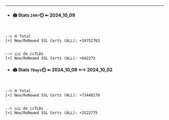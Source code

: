 

---
- #### 🖨️ **Stats** `24Hr`⏲️ ➼ 2024_10_09
```console


--> 🌐 Total
[+] New/ReNewed SSL Certs (ALL): +19752763


--> 🇩🇪 de_ccTLDs
[+] New/ReNewed SSL Certs (ALL): +642273

```

- #### 🖨️ **Stats** `7Days`⏲️ ➼ 2024_10_09 <--> 2024_10_02
```console


--> 🌐 Total
[+] New/ReNewed SSL Certs (ALL): +73440170


--> 🇩🇪 de_ccTLDs
[+] New/ReNewed SSL Certs (ALL): +2522775

```

